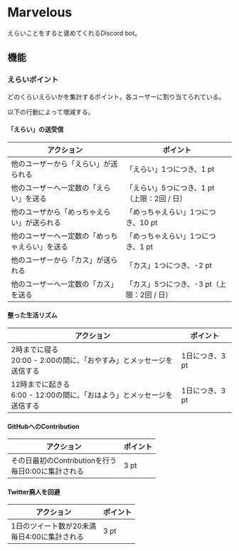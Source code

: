 # Marvelous

えらいことをすると褒めてくれるDiscord bot。



## 機能

### えらいポイント

どのくらいえらいかを集計するポイント。各ユーザーに割り当てられている。

以下の行動によって増減する。



#### 「えらい」の送受信

| アクション                                     | ポイント                                    |
| ---------------------------------------------- | ------------------------------------------- |
| 他のユーザーから「えらい」が送られる           | 「えらい」1つにつき、1 pt                   |
| 他のユーザーへ一定数の「えらい」を送る         | 「えらい」5つにつき、1 pt（上限：2回 / 日） |
| 他のユーザから「めっちゃえらい」が送られる     | 「めっちゃえらい」1つにつき、10 pt          |
| 他のユーザーへ一定数の「めっちゃえらい」を送る | 「めっちゃえらい」1つにつき、1 pt           |
| 他のユーザーから「カス」が送られる             | 「カス」1つにつき、-2 pt                    |
| 他のユーザーへ一定数の「カス」を送る           | 「カス」5つにつき、-3 pt（上限：2回 / 日）  |



#### 整った生活リズム

| アクション                                                   | ポイント        |
| ------------------------------------------------------------ | --------------- |
| 2時までに寝る<br />20:00 - 2:00の間に、「おやすみ」とメッセージを送信する | 1日につき、3 pt |
| 12時までに起きる<br />6:00 - 12:00の間に、「おはよう」とメッセージを送信する | 1日につき、3 pt |



#### GitHubへのContribution

| アクション                                               | ポイント |
| -------------------------------------------------------- | -------- |
| その日最初のContributionを行う<br />毎日0:00に集計される | 3 pt     |



#### Twitter廃人を回避

| アクション                                        | ポイント |
| ------------------------------------------------- | -------- |
| 1日のツイート数が20未満<br />毎日4:00に集計される | 3 pt     |



